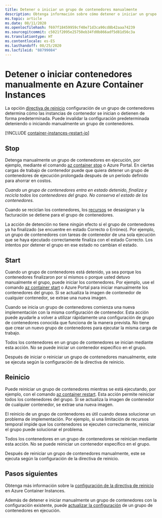 ```yaml
---
title: Detener o iniciar un grupo de contenedores manualmente
description: Obtenga información sobre cómo detener o iniciar un grupo de contenedores manualmente en Azure Container Instances.
ms.topic: article
ms.date: 08/11/2020
ms.openlocfilehash: f697f18459959cf40e71d3ca90cd8b42aaa74239
ms.sourcegitcommit: c5021f2095e25750eb34fd0b866adf5d81d56c3a
ms.translationtype: HT
ms.contentlocale: es-ES
ms.lasthandoff: 08/25/2020
ms.locfileid: "88799084"
---
```

# <a name="manually-stop-or-start-containers-in-azure-container-instances"></a>Detener o iniciar contenedores manualmente en Azure Container Instances

La opción [directiva de reinicio](container-instances-restart-policy.md) configuración de un grupo de contenedores determina cómo las instancias de contenedor se inician o detienen de forma predeterminada. Puede invalidar la configuración predeterminada deteniendo o iniciando manualmente un grupo de contenedores.

[!INCLUDE [container-instances-restart-ip](../../includes/container-instances-restart-ip.md)]

## <a name="stop"></a>Stop

Detenga manualmente un grupo de contenedores en ejecución, por ejemplo, mediante el comando [az container stop][az-container-stop] o Azure Portal. En ciertas cargas de trabajo de contenedor puede que quiera detener un grupo de contenedores de ejecución prolongada después de un período definido para ahorrar en costos. 

*Cuando un grupo de contenedores entra en estado detenido, finaliza y recicla todos los contenedores del grupo. No conserva el estado de los contenedores.*

Cuando se reciclan los contenedores, los [recursos](container-instances-container-groups.md#resource-allocation) se desasignan y la facturación se detiene para el grupo de contenedores.

La acción de detención no tiene ningún efecto si el grupo de contenedores ya ha finalizado (se encuentre en estado Correcto o Erróneo). Por ejemplo, un grupo de contenedores con tareas de contenedor de una sola ejecución que se haya ejecutado correctamente finaliza con el estado Correcto. Los intentos por detener el grupo en ese estado no cambian el estado. 

## <a name="start"></a>Start

Cuando un grupo de contenedores está detenido, ya sea porque los contenedores finalizaron por sí mismos o porque usted detuvo manualmente el grupo, puede iniciar los contenedores. Por ejemplo, use el comando [az container start][az-container-start] o Azure Portal para iniciar manualmente los contenedores del grupo. Si se actualiza la imagen de contenedor de cualquier contenedor, se extrae una nueva imagen. 

Cuando se inicia un grupo de contenedores comienza una nueva implementación con la misma configuración de contenedor. Esta acción puede ayudarle a volver a utilizar rápidamente una configuración de grupo de contenedores conocida que funciona de la manera prevista. No tiene que crear un nuevo grupo de contenedores para ejecutar la misma carga de trabajo.

Todos los contenedores en un grupo de contenedores se inician mediante esta acción. No se puede iniciar un contenedor específico en el grupo.

Después de iniciar o reiniciar un grupo de contenedores manualmente, este se ejecuta según la configuración de la directiva de reinicio.
  
## <a name="restart"></a>Reinicio

Puede reiniciar un grupo de contenedores mientras se está ejecutando, por ejemplo, con el comando [az container restart][az-container-restart]. Esta acción permite reiniciar todos los contenedores del grupo. Si se actualiza la imagen de contenedor de cualquier contenedor, se extrae una nueva imagen. 

El reinicio de un grupo de contenedores es útil cuando desea solucionar un problema de implementación. Por ejemplo, si una limitación de recursos temporal impide que los contenedores se ejecuten correctamente, reiniciar el grupo puede solucionar el problema.

Todos los contenedores en un grupo de contenedores se reinician mediante esta acción. No se puede reiniciar un contenedor específico en el grupo.

Después de reiniciar un grupo de contenedores manualmente, este se ejecuta según la configuración de la directiva de reinicio.

## <a name="next-steps"></a>Pasos siguientes

Obtenga más información sobre la [configuración de la directiva de reinicio](container-instances-restart-policy.md) en Azure Container Instances.

Además de detener e iniciar manualmente un grupo de contenedores con la configuración existente, puede [actualizar la configuración](container-instances-update.md) de un grupo de contenedores en ejecución.

<!-- LINKS - External -->

<!-- LINKS - Internal -->
[az-container-restart]: /cli/azure/container?view=azure-cli-latest#az-container-restart
[az-container-start]: /cli/azure/container?view=azure-cli-latest#az-container-start
[az-container-stop]: /cli/azure/container?view=azure-cli-latest#az-container-stop
